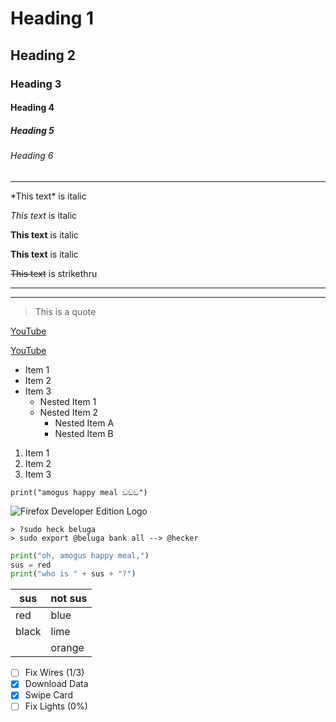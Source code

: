 <!-- Headings -->
# Heading 1
## Heading 2
### Heading 3
#### Heading 4
##### Heading 5
###### Heading 6
---

<!-- italic -->
\*This text\* is italic

_This text_ is italic

<!-- bold -->
**This text** is italic

__This text__ is italic

<!-- strikethru -->
~~This text~~ is strikethru

<!-- horizontal rule -->

--- 
___

<!-- blockquotes -->
> This is a quote

<!-- links -->
[YouTube](https://www.youtube.com)

[YouTube](https://www.youtube.com "YouTube")

<!-- Unordered List -->
* Item 1
* Item 2
* Item 3
    * Nested Item 1
    * Nested Item 2
        * Nested Item A
        * Nested Item B

<!-- Ordered List -->
1. Item 1
1. Item 2
1. Item 3

<!-- Inline Code Block -->
`print("amogus happy meal ඞඞඞ")`

<!-- Images -->
![Firefox Developer Edition Logo](https://design.firefox.com/product-identity/firefox-developer-edition/firefox-logo-developer-edition.svg)

<!-- Github Markdown -->

<!-- Code Blocks -->
```heck
> ?sudo heck beluga
> sudo export @beluga bank all --> @hecker
```

```python
print("oh, amogus happy meal,")
sus = red
print("who is " + sus + "?")
```
<!-- Tables -->
| sus | not sus|
|-----|--------|
|red  | blue   |
|black| lime   |
|     |  orange |

<!-- Task Lists -->
* [ ] Fix Wires (1/3)
* [x] Download Data
* [x] Swipe Card
* [ ] Fix Lights (0%)